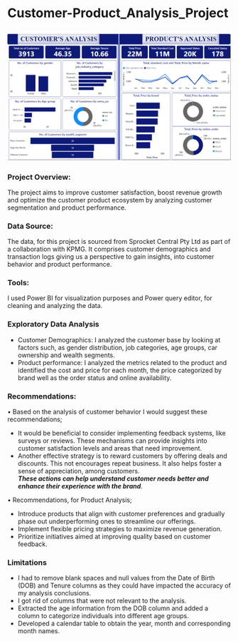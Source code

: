 # Customer-Product_Analysis_Project

![](Customers-Products_Dashboard.png)
---

### Project Overview:
The project aims to improve customer satisfaction, boost revenue growth and optimize the customer product ecosystem by analyzing customer segmentation and product performance.

### Data Source:
The data, for this project is sourced from Sprocket Central Pty Ltd as part of a collaboration with KPMG. It comprises customer demographics and transaction logs giving us a perspective to gain insights, into customer behavior and product performance.

### Tools:
I used Power BI for visualization purposes and Power query editor, for cleaning and analyzing the data. 

### Exploratory Data Analysis
* Customer Demographics: I analyzed the customer base by looking at factors such, as gender distribution, job categories, age groups, car ownership and wealth segments.
* Product performance: I analyzed the metrics related to the product and identified the cost and price for each month, the price categorized by brand well as the order status and online availability.

### Recommendations:
• Based on the analysis of customer behavior I would suggest these recommendations;
* It would be beneficial to consider implementing feedback systems, like surveys or reviews. These mechanisms can provide insights into customer satisfaction levels and areas that need improvement.
* Another effective strategy is to reward customers by offering deals and discounts. This not encourages repeat business. It also helps foster a sense of appreciation, among customers.<br>
_**These actions can help understand customer needs better and enhance their experience with the brand**_.

• Recommendations, for Product Analysis;
* Introduce products that align with customer preferences and gradually phase out underperforming ones to streamline our offerings.
* Implement flexible pricing strategies to maximize revenue generation.
* Prioritize initiatives aimed at improving quality based on customer feedback.

### Limitations
 * I had to remove blank spaces and null values from the Date of Birth (DOB) and Tenure columns as they could have impacted the accuracy of my analysis conclusions.
 * I got rid of columns that were not relevant to the analysis.
 * Extracted the age information from the DOB column and added a column to categorize individuals into different age groups.
 * Developed a calendar table to obtain the year, month and corresponding month names.



